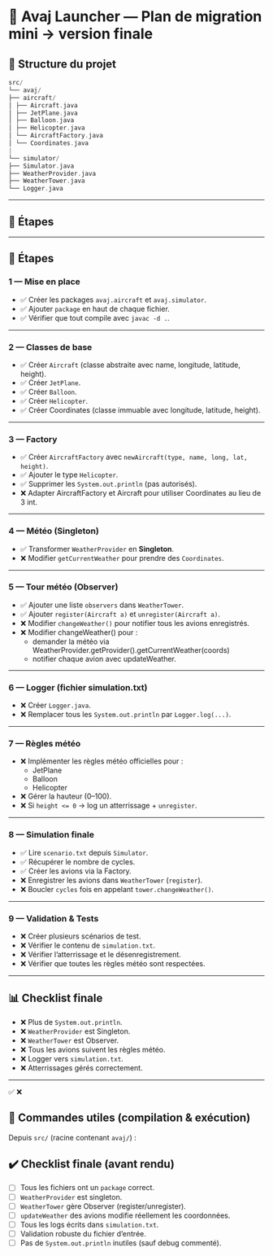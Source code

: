# 🛫 Avaj Launcher — Plan de migration mini → version finale

## 📂 Structure du projet

```c
src/
└── avaj/
├── aircraft/
│ ├── Aircraft.java
│ ├── JetPlane.java
│ ├── Balloon.java
│ ├── Helicopter.java
│ └── AircraftFactory.java
│ └── Coordinates.java
|
└── simulator/
├── Simulator.java
├── WeatherProvider.java
├── WeatherTower.java
└── Logger.java
```

---

## 📝 Étapes


---

## 📝 Étapes

### 1 — Mise en place
- ✅ Créer les packages `avaj.aircraft` et `avaj.simulator`.
- ✅ Ajouter `package` en haut de chaque fichier.
- ✅ Vérifier que tout compile avec `javac -d .`.

---

### 2 — Classes de base
- ✅ Créer `Aircraft` (classe abstraite avec name, longitude, latitude, height).
- ✅ Créer `JetPlane`.
- ✅ Créer `Balloon`.
- ✅ Créer `Helicopter`.
- ✅ Créer Coordinates (classe immuable avec longitude, latitude, height).

---

### 3 — Factory
- ✅ Créer `AircraftFactory` avec `newAircraft(type, name, long, lat, height)`.
- ✅ Ajouter le type `Helicopter`.
- ✅ Supprimer les `System.out.println` (pas autorisés).
- ❌ Adapter AircraftFactory et Aircraft pour utiliser Coordinates au lieu de 3 int.

---

### 4 — Météo (Singleton)
- ✅ Transformer `WeatherProvider` en **Singleton**.
- ❌ Modifier `getCurrentWeather` pour prendre des `Coordinates`.

---

### 5 — Tour météo (Observer)
- ✅ Ajouter une liste `observers` dans `WeatherTower`.
- ✅ Ajouter `register(Aircraft a)` et `unregister(Aircraft a)`.
- ❌ Modifier `changeWeather()` pour notifier tous les avions enregistrés.
- ❌ Modifier changeWeather() pour :
  - demander la météo via WeatherProvider.getProvider().getCurrentWeather(coords)
  - notifier chaque avion avec updateWeather.

---

### 6 — Logger (fichier simulation.txt)
- ❌ Créer `Logger.java`.
- ❌ Remplacer tous les `System.out.println` par `Logger.log(...)`.

---

### 7 — Règles météo
- ❌ Implémenter les règles météo officielles pour :
  - JetPlane
  - Balloon
  - Helicopter
- ❌ Gérer la hauteur (0–100).
- ❌ Si `height <= 0` → log un atterrissage + `unregister`.

---

### 8 — Simulation finale
- ✅ Lire `scenario.txt` depuis `Simulator`.
- ✅ Récupérer le nombre de cycles.
- ✅ Créer les avions via la Factory.
- ❌ Enregistrer les avions dans `WeatherTower` (`register`).
- ❌ Boucler `cycles` fois en appelant `tower.changeWeather()`.

---

### 9 — Validation & Tests
- ❌ Créer plusieurs scénarios de test.
- ❌ Vérifier le contenu de `simulation.txt`.
- ❌ Vérifier l’atterrissage et le désenregistrement.
- ❌ Vérifier que toutes les règles météo sont respectées.

---

## 📊 Checklist finale
- ❌ Plus de `System.out.println`.
- ❌ `WeatherProvider` est Singleton.
- ❌ `WeatherTower` est Observer.
- ❌ Tous les avions suivent les règles météo.
- ❌ Logger vers `simulation.txt`.
- ❌ Atterrissages gérés correctement.

---


✅  ❌ 


## 🧾 Commandes utiles (compilation & exécution)

Depuis `src/` (racine contenant `avaj/`) :

## ✔️ Checklist finale (avant rendu)
- [ ] Tous les fichiers ont un `package` correct.
- [ ] `WeatherProvider` est singleton.
- [ ] `WeatherTower` gère Observer (register/unregister).
- [ ] `updateWeather` des avions modifie réellement les coordonnées.
- [ ] Tous les logs écrits dans `simulation.txt`.
- [ ] Validation robuste du fichier d’entrée.
- [ ] Pas de `System.out.println` inutiles (sauf debug commenté).

